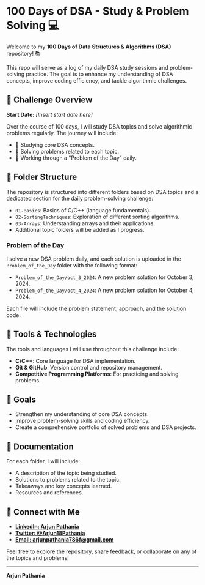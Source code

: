 # 100 Days of DSA - Study & Problem Solving 💻

Welcome to my **100 Days of Data Structures & Algorithms (DSA)** repository! 📚

This repo will serve as a log of my daily DSA study sessions and problem-solving practice. The goal is to enhance my understanding of DSA concepts, improve coding efficiency, and tackle algorithmic challenges.

## 📅 Challenge Overview

**Start Date:** _[Insert start date here]_

Over the course of 100 days, I will study DSA topics and solve algorithmic problems regularly. The journey will include:

- 📂 Studying core DSA concepts.
- 🧠 Solving problems related to each topic.
- 📖 Working through a "Problem of the Day" daily.

## 📁 Folder Structure

The repository is structured into different folders based on DSA topics and a dedicated section for the daily problem-solving challenge:

- `01-Basics`: Basics of C/C++ (language fundamentals).
- `02-SortingTechniques`: Exploration of different sorting algorithms.
- `03-Arrays`: Understanding arrays and their applications.
- Additional topic folders will be added as I progress.

### Problem of the Day

I solve a new DSA problem daily, and each solution is uploaded in the `Problem_of_the_Day` folder with the following format:

- `Problem_of_the_Day/oct_3_2024`: A new problem solution for October 3, 2024.
- `Problem_of_the_Day/oct_4_2024`: A new problem solution for October 4, 2024.
  
Each file will include the problem statement, approach, and the solution code.

## 🔧 Tools & Technologies

The tools and languages I will use throughout this challenge include:

- **C/C++**: Core language for DSA implementation.
- **Git & GitHub**: Version control and repository management.
- **Competitive Programming Platforms**: For practicing and solving problems.

## 🚀 Goals

- Strengthen my understanding of core DSA concepts.
- Improve problem-solving skills and coding efficiency.
- Create a comprehensive portfolio of solved problems and DSA projects.

## 📜 Documentation

For each folder, I will include:

- A description of the topic being studied.
- Solutions to problems related to the topic.
- Takeaways and key concepts learned.
- Resources and references.

## 🤝 Connect with Me

- **[LinkedIn: Arjun Pathania](https://www.linkedin.com/in/arjun-pathania-6a9998157/)**
- **[Twitter: @Arjun18Pathania](https://x.com/Arjun18Pathania)**
- **[Email: arjunpathania786f@gmail.com](mailto:arjunpathania786f@gmail.com)**

Feel free to explore the repository, share feedback, or collaborate on any of the topics and problems!

---
**Arjun Pathania**

